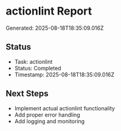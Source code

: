 # actionlint Report

Generated: 2025-08-18T18:35:09.016Z

## Status
- Task: actionlint
- Status: Completed
- Timestamp: 2025-08-18T18:35:09.016Z

## Next Steps
- Implement actual actionlint functionality
- Add proper error handling
- Add logging and monitoring
